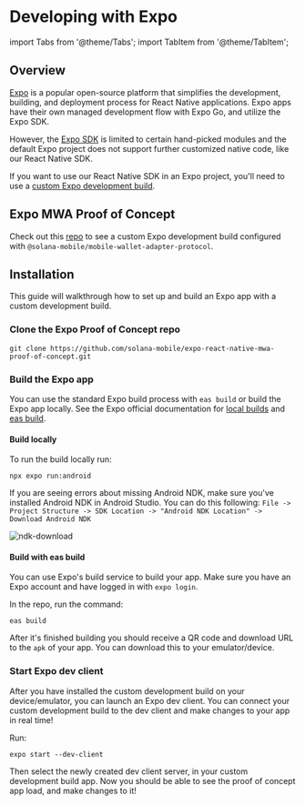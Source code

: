 # Developing with Expo

import Tabs from '@theme/Tabs';
import TabItem from '@theme/TabItem';

## Overview

[Expo](https://expo.dev/) is a popular open-source platform that simplifies the development, building, and deployment process for React Native applications. Expo apps have their own managed development flow with Expo Go, and utilize the Expo SDK.

However, the [Expo SDK](https://github.com/expo/fyi/blob/main/whats-in-the-sdk.md) is limited to certain hand-picked modules and the default Expo project does not support further customized native code, like our React Native SDK. 

If you want to use our React Native SDK in an Expo project, you'll need to use a [custom Expo development build](https://docs.expo.dev/develop/development-builds/create-a-build/?redirected).

## Expo MWA Proof of Concept

Check out this [repo](https://github.com/solana-mobile/expo-react-native-mwa-proof-of-concept) to see a custom Expo development build configured with `@solana-mobile/mobile-wallet-adapter-protocol`.

## Installation

This guide will walkthrough how to set up and build an Expo app with a custom development build. 

### Clone the Expo Proof of Concept repo

```shell
git clone https://github.com/solana-mobile/expo-react-native-mwa-proof-of-concept.git
```

### Build the Expo app

You can use the standard Expo build process with `eas build` or build the Expo app locally. See the Expo official documentation for [local builds](https://docs.expo.dev/build-reference/local-builds/) and [eas build](https://docs.expo.dev/develop/development-builds/create-a-build/).

<Tabs>
<TabItem value="build-local" label="Build locally">

#### Build locally

To run the build locally run:
```shell
npx expo run:android
```

If you are seeing errors about missing Android NDK, make sure you've installed Android NDK in Android Studio. You can do this following:
`File -> Project Structure -> SDK Location -> "Android NDK Location" -> Download Android NDK`

![ndk-download](/img/ndk-download.png)

</TabItem>
<TabItem value="eas-build" label="eas build">

#### Build with eas build

You can use Expo's build service to build your app. Make sure you have an Expo account and have logged in with `expo login`.

In the repo, run the command:
```shell
eas build
```

After it's finished building you should receive a QR code and download URL to the `apk` of your app. You can download this to your emulator/device.

</TabItem>
</Tabs>

### Start Expo dev client

After you have installed the custom development build on your device/emulator, you can launch an Expo dev client. You can connect
your custom development build to the dev client and make changes to your app in real time!

Run:
```shell
expo start --dev-client
```

Then select the newly created dev client server, in your custom development build app. Now you should be able to see the proof of concept app load, and make changes to it!









